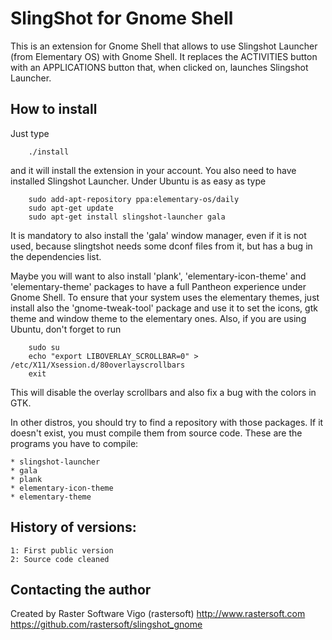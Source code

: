 # SlingShot for Gnome Shell

This is an extension for Gnome Shell that allows to use Slingshot Launcher
(from Elementary OS) with Gnome Shell. It replaces the ACTIVITIES button with
an APPLICATIONS button that, when clicked on, launches Slingshot Launcher.

## How to install

Just type

        ./install

and it will install the extension in your account. You also need to have
installed Slingshot Launcher. Under Ubuntu is as easy as type

        sudo add-apt-repository ppa:elementary-os/daily
        sudo apt-get update
        sudo apt-get install slingshot-launcher gala

It is mandatory to also install the 'gala' window manager, even if it is
not used, because slingtshot needs some dconf files from it, but has a
bug in the dependencies list.

Maybe you will want to also install 'plank', 'elementary-icon-theme' and
'elementary-theme' packages to have a full Pantheon experience under Gnome
Shell. To ensure that your system uses the elementary themes, just install
also the 'gnome-tweak-tool' package and use it to set the icons, gtk theme and
window theme to the elementary ones. Also, if you are using Ubuntu, don't forget
to run

        sudo su
        echo "export LIBOVERLAY_SCROLLBAR=0" > /etc/X11/Xsession.d/80overlayscrollbars
        exit

This will disable the overlay scrollbars and also fix a bug with the colors in
GTK.

In other distros, you should try to find a repository with those packages. If
it doesn't exist, you must compile them from source code. These are the programs
you have to compile:

    * slingshot-launcher
    * gala
    * plank
    * elementary-icon-theme
    * elementary-theme

## History of versions:

    1: First public version
    2: Source code cleaned

## Contacting the author

Created by Raster Software Vigo (rastersoft) 
http://www.rastersoft.com 
https://github.com/rastersoft/slingshot_gnome 

